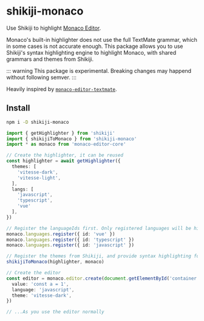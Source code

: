 # shikiji-monaco

<Badges name="shikiji-monaco" />

Use Shikiji to highlight [Monaco Editor](https://microsoft.github.io/monaco-editor/).

Monaco's built-in highlighter does not use the full TextMate grammar, which in some cases is not accurate enough. This package allows you to use Shikiji's syntax highlighting engine to highlight Monaco, with shared grammars and themes from Shikiji.

::: warning
This package is experimental. Breaking changes may happend without following semver.
:::

Heavily inspired by [`monaco-editor-textmate`](https://github.com/zikaari/monaco-editor-textmate).

## Install

```bash
npm i -D shikiji-monaco
```

```ts
import { getHighlighter } from 'shikiji'
import { shikijiToMonaco } from 'shikiji-monaco'
import * as monaco from 'monaco-editor-core'

// Create the highlighter, it can be reused
const highlighter = await getHighlighter({
  themes: [
    'vitesse-dark',
    'vitesse-light',
  ],
  langs: [
    'javascript',
    'typescript',
    'vue'
  ],
})

// Register the languageIds first. Only registered languages will be highlighted.
monaco.languages.register({ id: 'vue' })
monaco.languages.register({ id: 'typescript' })
monaco.languages.register({ id: 'javascript' })

// Register the themes from Shikiji, and provide syntax highlighting for Monaco. // [!code highlight:2]
shikijiToMonaco(highlighter, monaco)

// Create the editor
const editor = monaco.editor.create(document.getElementById('container'), {
  value: 'const a = 1',
  language: 'javascript',
  theme: 'vitesse-dark',
})

// ...As you use the editor normally
```
